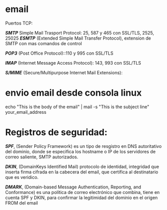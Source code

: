 # email 


Puertos TCP:

***SMTP*** Simple Mail Trasport Protocol: 25, 587 y 465 con SSL/TLS, 2525, 25025 ***ESMTP*** (Extended Simple Mail Transfer Protocol), extension de SMTP con mas comandos de control

***POP3*** (Post Office Protocol)::110 y 995 con SSL/TLS

***IMAP***  (Internet Message Access Protocol): 143, 993 con SSL/TLS



***S/MIME*** (Secure/Multipurpose Internet Mail Extensions): 






# envio email desde consola linux

echo "This is the body of the email" | mail -s "This is the subject line" your_email_address


# Registros de seguridad:


***SPF***, (Sender Policy Framework) es un tipo de resgistro en DNS autoritativo del dominio, donde se especifica los hostname o IP de los servidores de correo saliente, SMTP autorizados.

***DKIN***, (DomainKeys Identified Mail) protocolo de identidad, integridad que inserta firma cifrada en la cabecera del email, que certifica al destinatario que es veridico.

***DMARK***,  (Domain-based Message Authentication, Reporting, and Conformance) es una política de correo electrónico que combina, tiene en cuenta SPF y DKIN, para confirmar la legitimidad del dominio en el origen FROM del email
